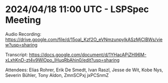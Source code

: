 # 2024/04/18 11:00 UTC - LSPSpec Meeting

Audio Recording: https://drive.google.com/file/d/15oaI_Kzf2O_eVNmzunpylkASzMjClBWs/view?usp=sharing

Transcript: https://docs.google.com/document/d/1YHacAPjZH96M-xLxhKnD-zt4v9WlOpo_lHuqRbAhin0/edit?usp=sharing

Attendees: Elias Rohrer, Erik De Smedt, Ivan Raszl, Jesse de Wit, Kobe Nys, Severin Bühler, Tony Aldon, ZmnSCPxj jxPCSnmZ
